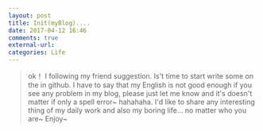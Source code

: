 ```yaml
---
layout: post
title: Init(myBlog)....
date: 2017-04-12 16:46
comments: true
external-url:
categories: Life
---
```


> ok！ I following my friend suggestion. Is't time to start write some on the in github. I have to say that my English is not good enough if you see any problem in my blog, please just let me know and it's doesn't matter if only a spell error~ hahahaha. I'd like to share any interesting thing of my daily work and also my boring life... no matter who you are~ Enjoy~
